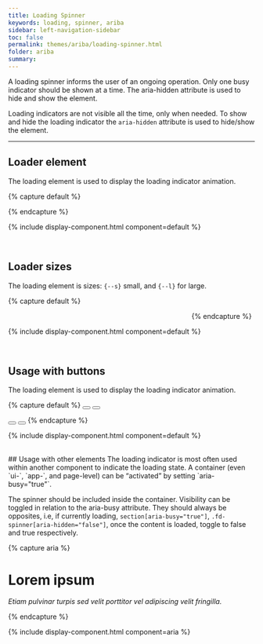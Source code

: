 ```yaml
---
title: Loading Spinner
keywords: loading, spinner, ariba
sidebar: left-navigation-sidebar
toc: false
permalink: themes/ariba/loading-spinner.html
folder: ariba
summary:
---
```

<link rel="stylesheet" type="text/css" href="{{site.baseurl}}/css/theme/ariba/fundamental-ui-ariba-icons.css">

<style>
.demo {
    display: inline-block;
    width: 24%;
}
</style>

A loading spinner informs the user of an ongoing operation. Only one busy indicator should be shown at a time. The aria-hidden attribute is used to hide and show the element.

Loading indicators are not visible all the time, only when needed. To show and hide the loading indicator the `aria-hidden` attribute is used to hide/show the element.

<hr>

## Loader element

The loading element is used to display the loading indicator animation.

{% capture default %}
<div class='demo1'> 
    <div class="fd-spinner-2" aria-hidden="false" aria-label="Loading"><div></div></div>
</div>
{% endcapture %}

{% include display-component.html component=default %}

<br>

## Loader sizes

The loading element is sizes: `{--s}` small, and `{--l}` for large.

{% capture default %}
<div class='demo'>
    <div class="fd-spinner-2 --s" aria-hidden="false" aria-label="Loading"><div></div></div>
</div>
<div class='demo'> 
    <div class="fd-spinner-2" aria-hidden="false" aria-label="Loading"><div></div></div>
</div>
<div class='demo'> 
    <div class="fd-spinner-2 --l" aria-hidden="false" aria-label="Loading"><div></div></div>
</div>
{% endcapture %}

{% include display-component.html component=default %}

<br>

## Usage with buttons

The loading element is used to display the loading indicator animation.

{% capture default %}
<button class="fd-button--action-bar">
    <div class="fd-spinner-2 --s --light" aria-hidden="false" aria-label="Loading">
        <div></div>
    </div>
</button>
<button class="fd-button--action-bar fd-button--positive">
    <div class="fd-spinner-2 --s" aria-hidden="false" aria-label="Loading">
        <div></div>
    </div>
</button>

<button class="fd-button--positive">
    <div class="fd-spinner-2 --s" aria-hidden="false" aria-label="Loading">
        <div></div>
    </div>
</button>
<button class="fd-button--negative">
    <div class="fd-spinner-2 --s" aria-hidden="false" aria-label="Loading">
        <div></div>
    </div>
</button>
{% endcapture %}

{% include display-component.html component=default %}

<br>
## Usage with other elements
The loading indicator is most often used within another component to indicate the loading state. A container (even `ui-`, `app-`, and page-level) can be “activated” by setting `aria-busy="true"`.

The spinner should be included inside the container. Visibility can be toggled in relation to the aria-busy attribute. They should always be opposites, i.e, if currently loading, `section[aria-busy="true"]`, `.fd-spinner[aria-hidden="false"]`, once the content is loaded, toggle to false and true respectively.


{% capture aria %}
<div class="fd-panel" aria-busy="true">
    <div class="fd-spinner-2" aria-hidden="false" aria-label="Loading">
        <div></div>
    </div>
    <div class="fd-panel__header">
        <h1 class="fd-panel__title">Lorem ipsum</h1>
    </div>
    <!-- Loaded content goes here -->
    <div class="fd-panel__footer">
        <p><em>Etiam pulvinar turpis sed velit porttitor vel adipiscing velit fringilla.</em></p>
    </div>
</div>
{% endcapture %}

{% include display-component.html component=aria %}
